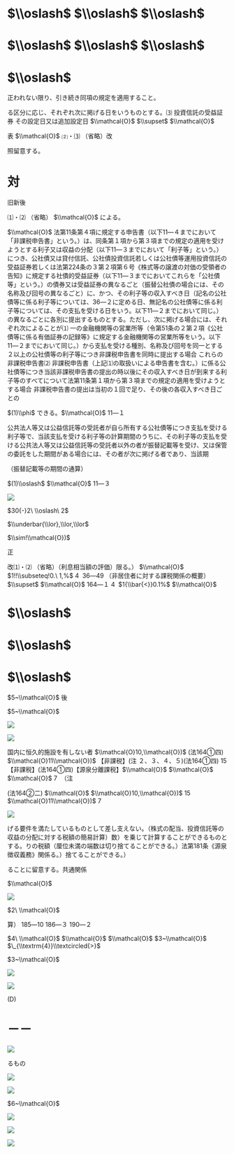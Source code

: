 # $\\oslash$ $\\oslash$ $\\oslash$

# $\\oslash$ $\\oslash$ $\\oslash$

# $\\oslash$

正われない限り、引き続き同項の規定を適用すること。

る区分に応じ、それぞれ次に掲げる日をいうものとする。⑶ 投資信託の受益証券 その設定日又は追加設定日 $\\mathcal{O}$ $\\supset$ $\\mathcal{O}$

表 $\\mathcal{O}$ ⑵・⑶ （省略）改

照留意する。

# 対

旧新後

⑴・⑵ （省略） $\\mathcal{O}$ による。

$\\mathcal{O}$ 法第11条第４項に規定する申告書（以下11―４までにおいて「非課税申告書」という。）は、同条第１項から第３項までの規定の適用を受けようとする利子又は収益の分配（以下11―３までにおいて「利子等」という。）につき、公社債又は貸付信託、公社債投資信託若しくは公社債等運用投資信託の受益証券若しくは法第224条の３第２項第６号《株式等の譲渡の対価の受領者の告知》に規定する社債的受益証券（以下11―３までにおいてこれらを「公社債等」という。）の債券又は受益証券の異なるごと（振替公社債の場合には、その名称及び回号の異なるごと）に、かつ、その利子等の収入すべき日（記名の公社債等に係る利子等については、36―２に定める日、無記名の公社債等に係る利子等については、その支払を受ける日をいう。以下11―２までにおいて同じ。）の異なるごとに各別に提出するものとする。ただし、次に掲げる場合には、それぞれ次によることが⑴ 一の金融機関等の営業所等（令第51条の２第２項《公社債等に係る有価証券の記録等》に規定する金融機関等の営業所等をいう。以下11―２までにおいて同じ。）から支払を受ける種別、名称及び回号を同一とする２以上の公社債等の利子等につき非課税申告書を同時に提出する場合 これらの非課税申告書⑵ 非課税申告書（上記⑴の取扱いによる申告書を含む。）に係る公社債等につき当該非課税申告書の提出の時以後にその収入すべき日が到来する利子等のすべてについて法第11条第１項から第３項までの規定の適用を受けようとする場合 非課税申告書の提出は当初の１回で足り、その後の各収入すべき日ごとの

$(1)\\phi$ できる。$\\mathcal{O}$ 11―１

公共法人等又は公益信託等の受託者が自ら所有する公社債等につき支払を受ける利子等で、当該支払を受ける利子等の計算期間のうちに、その利子等の支払を受ける公共法人等又は公益信託等の受託者以外の者が振替記載等を受け、又は保管の委託をした期間がある場合には、その者が次に掲げる者であり、当該期

（振替記載等の期間の通算）

$(1)\\oslash$ $\\mathcal{O}$ 11―３

![](https://www.nta.go.jp/tmp/97a80b82-707b-4e2e-b4f2-1b927b1b4db1/images/1c265da72aab20e5ea42584b76fb5eb7ef2b1ddb62128a2501f4ff2ebd04bdd2.jpg)

$30{-}2\ \\oslash\ 2$

$\\underbar{\\lor},\\lor,\\lor$

$\\sim!\\mathcal{O})$

正

改⑴・⑵ （省略）（利息相当額の評価）限る。） $\\mathcal{O}$ $1!!\\subseteq!0.\ 1,%$ $4\ %\\mathcal{O}$ 36―49 （非居住者に対する課税関係の概要） $\\supset$ $\\mathcal{O}$ 164―１ $4\ %\\mathcal{O}$ $1{\\bar{<}}0.1%$ $\\mathcal{O}$

# $\\oslash$

# $\\oslash$

# $\\oslash$

$5~\\mathcal{O}$ 後

$5~\\mathcal{O}$

![](https://www.nta.go.jp/tmp/97a80b82-707b-4e2e-b4f2-1b927b1b4db1/images/b8a3451816dc575cc1c8f44d69288f00c088440c092f1d23f1dc27b0919e2762.jpg)

![](https://www.nta.go.jp/tmp/97a80b82-707b-4e2e-b4f2-1b927b1b4db1/images/dd2dae4327e135b1beb53020c5263f1182d236b60bacdbb1f6564d68b8bcaccc.jpg)

国内に恒久的施設を有しない者 $\\mathcal{O}10,\\mathcal{O})$ (法164①四) $\\mathcal{O}11\\mathcal{O})$ 【非課税】(注 ２、３、４、５)(法164①四) $15%,\\mathcal{O}$ 【非課税】(法164①四)【源泉分離課税】$\\mathcal{O}$ $\\mathcal{O}$ $\\mathcal{O}$ $7\ %\\mathcal{O}$ （注

(法164②二) $\\mathcal{O}$ $\\mathcal{O}10,\\mathcal{O})$ $15%,\\mathcal{O}$ $\\mathcal{O}11\\mathcal{O})$ $7\ %\\mathcal{O}$

![](https://www.nta.go.jp/tmp/97a80b82-707b-4e2e-b4f2-1b927b1b4db1/images/63d9832fb78e0e8b31dc31b4c1d0ce3e3aa1a0ef858b10f42e134bd5e53bf67a.jpg)

げる要件を満たしているものとして差し支えない。（株式の配当、投資信託等の収益の分配に対する税額の簡易計算）数）を乗じて計算することができるものとする。りの税額（厘位未満の端数は切り捨てることができる。）法第181条《源泉徴収義務》関係る。）捨てることができる。）

ることに留意する。共通関係

$\\mathcal{O}$

![](https://www.nta.go.jp/tmp/97a80b82-707b-4e2e-b4f2-1b927b1b4db1/images/dcf9e9d63a21d0057a9f4c5244e149a8acac56e896e15f5149183c9fc963e357.jpg)

$2\ \\mathcal{O}$

算） 185―10 186―３ 190―２

$4\ \\mathcal{O}$ $\\mathcal{O}$ $\\mathcal{O}$ $3~\\mathcal{O}$ $\_{\\textrm{4}}\\textcircled{>}$

$3~\\mathcal{O}$

![](https://www.nta.go.jp/tmp/97a80b82-707b-4e2e-b4f2-1b927b1b4db1/images/4999b6d940c67f2524d364000f24c891f2c969b6458eb014fd0bb8da53135c75.jpg)

![](https://www.nta.go.jp/tmp/97a80b82-707b-4e2e-b4f2-1b927b1b4db1/images/ffd6320ab2e7889fed0a12cfa54add9a599ed565f5040b43c2f1f39432610c9b.jpg)

(D)

# －－

![](https://www.nta.go.jp/tmp/97a80b82-707b-4e2e-b4f2-1b927b1b4db1/images/15b7dc4e7630496008a79a59058abc91f1a324905d5c73e80496214d4a3c7209.jpg)

るもの

![](https://www.nta.go.jp/tmp/97a80b82-707b-4e2e-b4f2-1b927b1b4db1/images/7fef02873e1d67499e053f620cc79b90fc075fc8a93e3fa79eee8f9284c744e1.jpg)

![](https://www.nta.go.jp/tmp/97a80b82-707b-4e2e-b4f2-1b927b1b4db1/images/738b8e24b20b9e7fd8d77f457066d62e436bb27e08fd4b52ad14f9787b0ec543.jpg)

$6~\\mathcal{O}$

![](https://www.nta.go.jp/tmp/97a80b82-707b-4e2e-b4f2-1b927b1b4db1/images/40ecdb0dbe46caf66ce763b09dc0da77fe9b4760548f4feb527ee4816c3f2cc6.jpg)

![](https://www.nta.go.jp/tmp/97a80b82-707b-4e2e-b4f2-1b927b1b4db1/images/3c3a4d6c64c1a40d5c643d040ca83e53f54889f6a9fe9e39d884629cad384f1a.jpg)

![](https://www.nta.go.jp/tmp/97a80b82-707b-4e2e-b4f2-1b927b1b4db1/images/43bc5b6d2651a96f065c327d3f7db12fd3e1ab39072212ae5f9409569926e4d3.jpg)